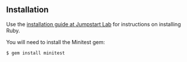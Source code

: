 ## Installation

Use the [installation guide at Jumpstart Lab](http://tutorials.jumpstartlab.com/topics/environment/environment.html) for instructions on installing Ruby.

You will need to install the Minitest gem:

```bash
$ gem install minitest
```
